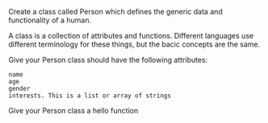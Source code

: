 Create a class called Person which defines the generic data and functionality of a human.

A class is a collection of attributes and functions. Different languages use different terminology for these things, but the bacic concepts are the same.

Give your Person class should have the following attributes:

    name
    age
    gender
    interests. This is a list or array of strings

Give your Person class a hello function

